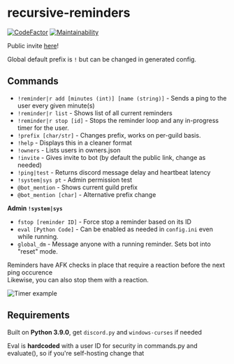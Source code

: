 # recursive-reminders

[![CodeFactor](https://www.codefactor.io/repository/github/3zachm/recursive-reminders/badge)](https://www.codefactor.io/repository/github/3zachm/recursive-reminders) [![Maintainability](https://api.codeclimate.com/v1/badges/047a379134cb872d9743/maintainability)](https://codeclimate.com/github/3zachm/recursive-reminders/maintainability)

Public invite [here](https://3zachm.dev/youmu/)!

Global default prefix is ``!`` but can be changed in generated config.

## Commands

- ``!reminder|r add [minutes (int)] [name (string)]`` - Sends a ping to the user every given minute(s)
- ``!reminder|r list`` - Shows list of all current reminders
- ``!reminder|r stop [id]`` - Stops the reminder loop and any in-progress timer for the user.
- ``!prefix [char/str]`` - Changes prefix, works on per-guild basis.
- ``!help`` - Displays this in a cleaner format
- ``!owners`` - Lists users in owners.json
- ``!invite`` - Gives invite to bot (by default the public link, change as needed)
- ``!ping|test`` - Returns discord message delay and heartbeat latency
- ``!system|sys pt`` - Admin permission test
- ``@bot_mention`` - Shows current guild prefix
- ``@bot_mention [char]`` - Alternative prefix change

**Admin ``!system|sys``**

- ``fstop [reminder ID]`` - Force stop a reminder based on its ID
- ``eval [Python Code]`` - Can be enabled as needed in ``config.ini`` even while running.
- ``global_dm`` - Message anyone with a running reminder. Sets bot into "reset" mode.

Reminders have AFK checks in place that require a reaction before the next ping occurence\
Likewise, you can also stop them with a reaction.

![Timer example](https://i.imgur.com/vLQk9oQ.png)

## Requirements

Built on **Python 3.9.0**, get ``discord.py`` and ``windows-curses`` if needed

Eval is **hardcoded** with a user ID for security in commands.py and evaluate(), so if you're self-hosting change that
